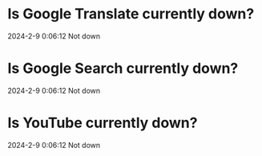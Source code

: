 # Is Google Translate currently down?

2024-2-9 0:06:12 Not down

# Is Google Search currently down?

2024-2-9 0:06:12 Not down

# Is YouTube currently down?

2024-2-9 0:06:12 Not down

